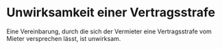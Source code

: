 # Unwirksamkeit einer Vertragsstrafe

Eine Vereinbarung, durch die sich der Vermieter eine Vertragsstrafe vom Mieter versprechen lässt, ist unwirksam.